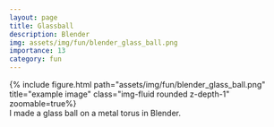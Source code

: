 ```yaml
---
layout: page
title: Glassball
description: Blender
img: assets/img/fun/blender_glass_ball.png
importance: 13
category: fun
---
```


<div class="row">
    <div class="col-sm mt-3 mt-md-0">
        {% include figure.html path="assets/img/fun/blender_glass_ball.png" title="example image" class="img-fluid rounded z-depth-1" zoomable=true%}
    </div>       
</div>
<div class="caption">
    I made a glass ball on a metal torus in Blender.
</div>
